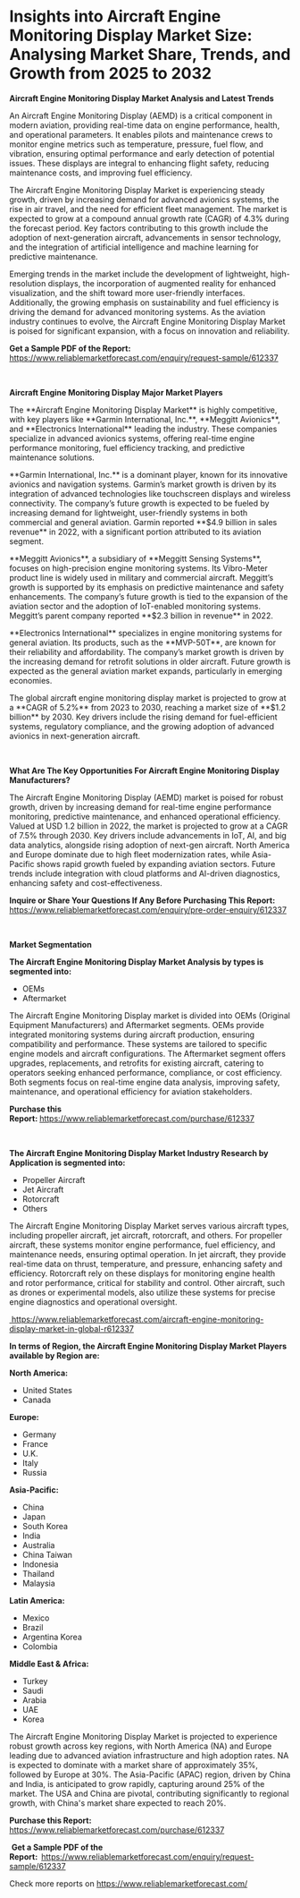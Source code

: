 <p><h1>Insights into Aircraft Engine Monitoring Display Market Size: Analysing Market Share, Trends, and Growth from 2025 to 2032</h1></p><p><strong>Aircraft Engine Monitoring Display Market Analysis and Latest Trends</strong></p>
<p><p>An Aircraft Engine Monitoring Display (AEMD) is a critical component in modern aviation, providing real-time data on engine performance, health, and operational parameters. It enables pilots and maintenance crews to monitor engine metrics such as temperature, pressure, fuel flow, and vibration, ensuring optimal performance and early detection of potential issues. These displays are integral to enhancing flight safety, reducing maintenance costs, and improving fuel efficiency.</p><p>The Aircraft Engine Monitoring Display Market is experiencing steady growth, driven by increasing demand for advanced avionics systems, the rise in air travel, and the need for efficient fleet management. The market is expected to grow at a compound annual growth rate (CAGR) of 4.3% during the forecast period. Key factors contributing to this growth include the adoption of next-generation aircraft, advancements in sensor technology, and the integration of artificial intelligence and machine learning for predictive maintenance.</p><p>Emerging trends in the market include the development of lightweight, high-resolution displays, the incorporation of augmented reality for enhanced visualization, and the shift toward more user-friendly interfaces. Additionally, the growing emphasis on sustainability and fuel efficiency is driving the demand for advanced monitoring systems. As the aviation industry continues to evolve, the Aircraft Engine Monitoring Display Market is poised for significant expansion, with a focus on innovation and reliability.</p></p>
<p><strong>Get a Sample PDF of the Report:&nbsp;</strong> <a href="https://www.reliablemarketforecast.com/enquiry/request-sample/612337?utm_campaign=1674&utm_medium=2&utm_source=Github&utm_content=ia&utm_term=20012025&utm_id=aircraft-engine-monitoring-display">https://www.reliablemarketforecast.com/enquiry/request-sample/612337</a></p>
<p>&nbsp;</p>
<p><strong>Aircraft Engine Monitoring Display Major Market Players</strong></p>
<p><p>The **Aircraft Engine Monitoring Display Market** is highly competitive, with key players like **Garmin International, Inc.**, **Meggitt Avionics**, and **Electronics International** leading the industry. These companies specialize in advanced avionics systems, offering real-time engine performance monitoring, fuel efficiency tracking, and predictive maintenance solutions.</p><p>**Garmin International, Inc.** is a dominant player, known for its innovative avionics and navigation systems. Garmin’s market growth is driven by its integration of advanced technologies like touchscreen displays and wireless connectivity. The company’s future growth is expected to be fueled by increasing demand for lightweight, user-friendly systems in both commercial and general aviation. Garmin reported **$4.9 billion in sales revenue** in 2022, with a significant portion attributed to its aviation segment.</p><p>**Meggitt Avionics**, a subsidiary of **Meggitt Sensing Systems**, focuses on high-precision engine monitoring systems. Its Vibro-Meter product line is widely used in military and commercial aircraft. Meggitt’s growth is supported by its emphasis on predictive maintenance and safety enhancements. The company’s future growth is tied to the expansion of the aviation sector and the adoption of IoT-enabled monitoring systems. Meggitt’s parent company reported **$2.3 billion in revenue** in 2022.</p><p>**Electronics International** specializes in engine monitoring systems for general aviation. Its products, such as the **MVP-50T**, are known for their reliability and affordability. The company’s market growth is driven by the increasing demand for retrofit solutions in older aircraft. Future growth is expected as the general aviation market expands, particularly in emerging economies.</p><p>The global aircraft engine monitoring display market is projected to grow at a **CAGR of 5.2%** from 2023 to 2030, reaching a market size of **$1.2 billion** by 2030. Key drivers include the rising demand for fuel-efficient systems, regulatory compliance, and the growing adoption of advanced avionics in next-generation aircraft.</p></p>
<p>&nbsp;</p>
<p><strong>What Are The Key Opportunities For Aircraft Engine Monitoring Display Manufacturers?</strong></p>
<p><p>The Aircraft Engine Monitoring Display (AEMD) market is poised for robust growth, driven by increasing demand for real-time engine performance monitoring, predictive maintenance, and enhanced operational efficiency. Valued at USD 1.2 billion in 2022, the market is projected to grow at a CAGR of 7.5% through 2030. Key drivers include advancements in IoT, AI, and big data analytics, alongside rising adoption of next-gen aircraft. North America and Europe dominate due to high fleet modernization rates, while Asia-Pacific shows rapid growth fueled by expanding aviation sectors. Future trends include integration with cloud platforms and AI-driven diagnostics, enhancing safety and cost-effectiveness.</p></p>
<p><strong>Inquire or Share Your Questions If Any Before Purchasing This Report:</strong> <a href="https://www.reliablemarketforecast.com/enquiry/pre-order-enquiry/612337?utm_campaign=1674&utm_medium=2&utm_source=Github&utm_content=ia&utm_term=20012025&utm_id=aircraft-engine-monitoring-display">https://www.reliablemarketforecast.com/enquiry/pre-order-enquiry/612337</a></p>
<p>&nbsp;</p>
<p><strong>Market Segmentation</strong></p>
<p><strong>The Aircraft Engine Monitoring Display Market Analysis by types is segmented into:</strong></p>
<p><ul><li>OEMs</li><li>Aftermarket</li></ul></p>
<p><p>The Aircraft Engine Monitoring Display market is divided into OEMs (Original Equipment Manufacturers) and Aftermarket segments. OEMs provide integrated monitoring systems during aircraft production, ensuring compatibility and performance. These systems are tailored to specific engine models and aircraft configurations. The Aftermarket segment offers upgrades, replacements, and retrofits for existing aircraft, catering to operators seeking enhanced performance, compliance, or cost efficiency. Both segments focus on real-time engine data analysis, improving safety, maintenance, and operational efficiency for aviation stakeholders.</p></p>
<p><strong>Purchase this Report:&nbsp;</strong><a href="https://www.reliablemarketforecast.com/purchase/612337?utm_campaign=1674&utm_medium=2&utm_source=Github&utm_content=ia&utm_term=20012025&utm_id=aircraft-engine-monitoring-display">https://www.reliablemarketforecast.com/purchase/612337</a></p>
<p>&nbsp;</p>
<p><strong>The Aircraft Engine Monitoring Display Market Industry Research by Application is segmented into:</strong></p>
<p><ul><li>Propeller Aircraft</li><li>Jet Aircraft</li><li>Rotorcraft</li><li>Others</li></ul></p>
<p><p>The Aircraft Engine Monitoring Display Market serves various aircraft types, including propeller aircraft, jet aircraft, rotorcraft, and others. For propeller aircraft, these systems monitor engine performance, fuel efficiency, and maintenance needs, ensuring optimal operation. In jet aircraft, they provide real-time data on thrust, temperature, and pressure, enhancing safety and efficiency. Rotorcraft rely on these displays for monitoring engine health and rotor performance, critical for stability and control. Other aircraft, such as drones or experimental models, also utilize these systems for precise engine diagnostics and operational oversight.</p></p>
<p><a href="https://www.reliablemarketforecast.com/aircraft-engine-monitoring-display-market-in-global-r612337?utm_campaign=1674&utm_medium=2&utm_source=Github&utm_content=ia&utm_term=20012025&utm_id=aircraft-engine-monitoring-display">&nbsp;https://www.reliablemarketforecast.com/aircraft-engine-monitoring-display-market-in-global-r612337</a></p>
<p><strong>In terms of Region, the Aircraft Engine Monitoring Display Market Players available by Region are:</strong></p>
<p>
    <p> <strong> North America: </strong>
        <ul>
            <li>United States</li>
            <li>Canada</li>
        </ul>
        </p> 
    <p> <strong> Europe: </strong>
        <ul>
            <li>Germany</li>
            <li>France</li>
            <li>U.K.</li>
            <li>Italy</li>
            <li>Russia</li>
        </ul>
        </p> 
    <p> <strong> Asia-Pacific: </strong>
        <ul>
            <li>China</li>
            <li>Japan</li>
            <li>South Korea</li>
            <li>India</li>
            <li>Australia</li>
            <li>China Taiwan</li>
            <li>Indonesia</li>
            <li>Thailand</li>
            <li>Malaysia</li>
        </ul>
        </p> 
    <p> <strong> Latin America: </strong>
        <ul>
            <li>Mexico</li>
            <li>Brazil</li>
            <li>Argentina Korea</li>
            <li>Colombia</li>
        </ul>
        </p> 
    <p> <strong> Middle East & Africa: </strong>
        <ul>
            <li>Turkey</li>
            <li>Saudi</li>
            <li>Arabia</li>
            <li>UAE</li>
            <li>Korea</li>
        </ul>
    </p>
    </p>
<p><p>The Aircraft Engine Monitoring Display Market is projected to experience robust growth across key regions, with North America (NA) and Europe leading due to advanced aviation infrastructure and high adoption rates. NA is expected to dominate with a market share of approximately 35%, followed by Europe at 30%. The Asia-Pacific (APAC) region, driven by China and India, is anticipated to grow rapidly, capturing around 25% of the market. The USA and China are pivotal, contributing significantly to regional growth, with China's market share expected to reach 20%.</p></p>
<p><strong>Purchase this Report: </strong><a href="https://www.reliablemarketforecast.com/purchase/612337?utm_campaign=1674&utm_medium=2&utm_source=Github&utm_content=ia&utm_term=20012025&utm_id=aircraft-engine-monitoring-display">https://www.reliablemarketforecast.com/purchase/612337</a></p>
<p>&nbsp;<strong>Get a Sample PDF of the Report:&nbsp;&nbsp;</strong><a href="https://www.reliablemarketforecast.com/enquiry/request-sample/612337?utm_campaign=1674&utm_medium=2&utm_source=Github&utm_content=ia&utm_term=20012025&utm_id=aircraft-engine-monitoring-display">https://www.reliablemarketforecast.com/enquiry/request-sample/612337</a></p>
<p><strong></strong></p>
<p>Check more reports on <a href="https://www.reliablemarketforecast.com/?utm_campaign=1674&utm_medium=2&utm_source=Github&utm_content=ia&utm_term=20012025&utm_id=aircraft-engine-monitoring-display">https://www.reliablemarketforecast.com/</a></p>